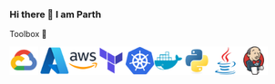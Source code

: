 ### Hi there 👋 I am Parth
Toolbox 🧰


<img src = "https://github.com/devicons/devicon/blob/master/icons/googlecloud/googlecloud-original.svg" alt ="GCP logo" height ="50" width = "50"/> <img src = "https://github.com/devicons/devicon/blob/master/icons/azure/azure-original.svg" alt ="Azure logo" height ="50" width = "50"/><img src = "https://github.com/devicons/devicon/blob/master/icons/amazonwebservices/amazonwebservices-original-wordmark.svg" alt ="AWS logo" height ="50" width = "50"/><img src = "https://github.com/devicons/devicon/blob/master/icons/terraform/terraform-original.svg" alt ="TFlogo" height ="50" width = "50"/><img src = "https://github.com/devicons/devicon/blob/master/icons/kubernetes/kubernetes-original.svg" alt ="K8s logo" height ="50" width = "50"/><img src = "https://github.com/devicons/devicon/blob/master/icons/docker/docker-plain.svg" alt ="Docker logo" height ="50" width = "50"/><img src = "https://github.com/devicons/devicon/blob/master/icons/python/python-original.svg" alt ="Python" height ="50" width = "50"/><img src = "https://github.com/devicons/devicon/blob/master/icons/java/java-original.svg" alt ="Java" height ="50" width = "50"/><img src = "https://github.com/devicons/devicon/blob/master/icons/jenkins/jenkins-original.svg" alt ="Jenkins" height ="50" width = "50"/>





<!--
**learncode789/learncode789** is a ✨ _special_ ✨ repository because its `README.md` (this file) appears on your GitHub profile.

Here are some ideas to get you started:

- 🔭 I’m currently working on ...
- 🌱 I’m currently learning ...
- 👯 I’m looking to collaborate on ...
- 🤔 I’m looking for help with ...
- 💬 Ask me about ...
- 📫 How to reach me: ...
- 😄 Pronouns: ...
- ⚡ Fun fact: ...
-->
